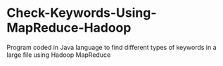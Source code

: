 # Check-Keywords-Using-MapReduce-Hadoop
Program coded in Java language to find different types of keywords in a large file using Hadoop MapReduce
